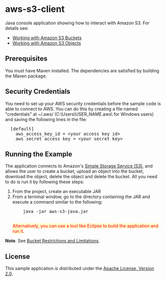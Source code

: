 # aws-s3-client
Java console application showing how to interact with Amazon S3.
For details see:
<ul>
	<li><a href="http://docs.aws.amazon.com/AmazonS3/latest/dev/UsingBucket.html" target="_blank">Working with Amazon S3 Buckets</a></li>
	<li><a href="http://docs.aws.amazon.com/AmazonS3/latest/dev/UsingObjects.html" target="_blank">Working with Amazon S3 Objects</a></li>
</ul>

<h2>Prerequisites</h2>
You must have Maven installed. The dependencies are satisfied by building the Maven package.

<h2>Security Credentials</h2>
You need to set up your AWS security credentials before the sample code is able to connect to AWS. You can do this by creating a file named "credentials" at ~/.aws/ (C:\Users\USER_NAME.aws\ for Windows users) and saving the following lines in the file:

<pre>
  [default]
    aws_access_key_id = &lt;your access key id&gt;
    aws_secret_access_key = &lt;your secret key&gt;
</pre>

<h2>Running the Example</h2>
The application connects to Amazon's <a href="http://aws.amazon.com/s3" target="_blank">Simple Storage Service (S3)</a>, and allows the user to create a bucket, upload an object into the bucket, download the object, delete the object and delete the bucket. All you need to do is run it by following these steps:
<ol>
	<li>From the project, create an executable JAR</li>
	<li>From a terminal window, go to the directory containing the JAR and execute a command similar to 
	the following:   
	<pre>
  	java -jar aws-s3-java.jar
	</pre>	
	<span style="background-color: #ffffcc; color:red">Alternatively, you can use a tool like Eclipse to build the application and run it</span>.
	</li>
</ol>

<p>
	<b>Note</b>.  See <a href="http://docs.aws.amazon.com/AmazonS3/latest/dev/BucketRestrictions.html" target="_blank">Bucket Restrictions and Limitations</a>.
</p>

<h2>License</h2>
This sample application is distributed under the <a href="http://www.apache.org/licenses/LICENSE-2.0" target="_blank">Apache License, Version 2.0</a>.


